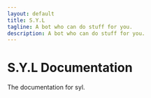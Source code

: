 ```yaml
---
layout: default
title: S.Y.L
tagline: A bot who can do stuff for you.
description: A bot who can do stuff for you.
---
```


# S.Y.L Documentation

The documentation for syl.
